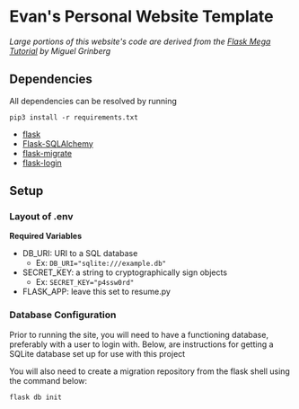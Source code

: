 # Evan's Personal Website Template
_Large portions of this website's code are derived from the [Flask Mega Tutorial](https://blog.miguelgrinberg.com/post/the-flask-mega-tutorial-part-i-hello-world) by Miguel Grinberg_

## Dependencies
All dependencies can be resolved by running
```
pip3 install -r requirements.txt
```
* [flask](https://flask.palletsprojects.com/en/1.1.x/)
* [Flask-SQLAlchemy](https://flask-sqlalchemy.palletsprojects.com/en/2.x/)
* [flask-migrate](https://flask-migrate.readthedocs.io/en/latest/)
* [flask-login](https://flask-login.readthedocs.io/en/latest/)
## Setup
### Layout of .env
**Required Variables**

* DB_URI: URI to a SQL database 
    * Ex: `DB_URI="sqlite:///example.db"`
* SECRET_KEY: a string to cryptographically sign objects
    * Ex: `SECRET_KEY="p4ssw0rd"`
* FLASK_APP: leave this set to resume.py


### Database Configuration
Prior to running the site, you will need to have a functioning database, preferably with a user to login with. Below, are instructions for getting a SQLite database set up for use with this project

You will also need to create a migration repository from the flask shell using the command below:
```
flask db init
```